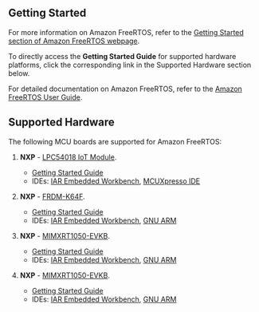 ## Getting Started

For more information on Amazon FreeRTOS, refer to the [Getting Started section of Amazon FreeRTOS webpage](https://aws.amazon.com/freertos).

To directly access the **Getting Started Guide** for supported hardware platforms, click the corresponding link in the Supported Hardware section below.

For detailed documentation on Amazon FreeRTOS, refer to the [Amazon FreeRTOS User Guide](https://aws.amazon.com/documentation/freertos).

## Supported Hardware

The following MCU boards are supported for Amazon FreeRTOS:
1. **NXP** - [LPC54018 IoT Module](http://www.nxp.com/LPC-AWS-Module).
    * [Getting Started Guide](https://docs.aws.amazon.com/freertos/latest/userguide/getting_started_nxp.html)
    * IDEs: [IAR Embedded Workbench](https://www.iar.com/iar-embedded-workbench/partners/nxp), [MCUXpresso IDE](https://www.nxp.com/mcuxpresso/ide/download)

2. **NXP** - [FRDM-K64F](http://www.nxp.com/FRDM-K64F).
    * [Getting Started Guide](https://github.com/NXPmicro/amazon-freertos/blob/feature/v1.4.7-nxp-support/doc/user_guide/Getting%20Started%20NXP%20FRDM-K64F%20Enet.pdf)
    * IDEs: [IAR Embedded Workbench](https://www.iar.com/iar-embedded-workbench/partners/nxp), [GNU ARM](https://developer.arm.com/tools-and-software/open-source-software/developer-tools/gnu-toolchain/gnu-rm)

3. **NXP** - [MIMXRT1050-EVKB](http://www.nxp.com/IMXRT1050-EVKB).
    * [Getting Started Guide](https://github.com/NXPmicro/amazon-freertos/blob/feature/v1.4.7-nxp-support/doc/user_guide/Getting%20Started%20NXP%20IMXRT1050-EVKB%20IMXRT1060-EVK.pdf)
    * IDEs: [IAR Embedded Workbench](https://www.iar.com/iar-embedded-workbench/partners/nxp), [GNU ARM](https://developer.arm.com/tools-and-software/open-source-software/developer-tools/gnu-toolchain/gnu-rm)

4. **NXP** - [MIMXRT1050-EVKB](http://www.nxp.com/MIMXRT1060-EVK).
    * [Getting Started Guide](https://github.com/NXPmicro/amazon-freertos/blob/feature/v1.4.7-nxp-support/doc/user_guide/Getting%20Started%20NXP%20IMXRT1050-EVKB%20IMXRT1060-EVK.pdf)
    * IDEs: [IAR Embedded Workbench](https://www.iar.com/iar-embedded-workbench/partners/nxp), [GNU ARM](https://developer.arm.com/tools-and-software/open-source-software/developer-tools/gnu-toolchain/gnu-rm)

